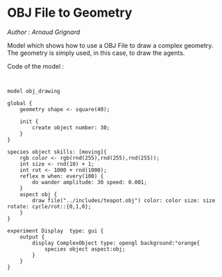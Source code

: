 [//]: # (keyword|operator_\:\:)
[//]: # (keyword|concept_load_file)
[//]: # (keyword|concept_3d)
[//]: # (keyword|concept_skill)
[//]: # (keyword|concept_obj)
# OBJ File to Geometry


_Author :  Arnaud Grignard_

Model which shows how to use a OBJ File to draw a complex geometry. The geometry is simply used, in this case, to draw the agents.


Code of the model : 

```


model obj_drawing   

global {
	geometry shape <- square(40);

	init { 
		create object number: 30;
	}  
} 

species object skills: [moving]{
	rgb color <- rgb(rnd(255),rnd(255),rnd(255));
	int size <- rnd(10) + 1;
	int rot <- 1000 + rnd(1000);
	reflex m when: every(100) {
		do wander amplitude: 30 speed: 0.001;
	}
	aspect obj {
		draw file("../includes/teapot.obj") color: color size: size rotate: cycle/rot::{0,1,0};
	}
}	

experiment Display  type: gui {
	output {
		display ComplexObject type: opengl background:°orange{
			species object aspect:obj;				
		}
	}
}
```
